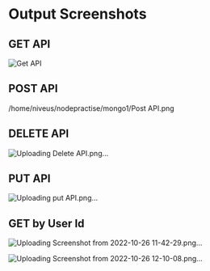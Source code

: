 <h1><b>Output Screenshots</b></h1>
<h2><b>GET API</b></h2>

![Get API](https://user-images.githubusercontent.com/113329537/197952074-3ca06464-8023-4258-96b1-3c0293e4a818.png)

<h2><b>POST API</b></h2>

/home/niveus/nodepractise/mongo1/Post API.png

<h2><b>DELETE API</b></h2>

![Uploading Delete API.png…]()


<h2><b>PUT API</b></h2>

![Uploading put API.png…]()


<h2><b>GET by User Id</b></h2>

![Uploading Screenshot from 2022-10-26 11-42-29.png…]()




![Uploading Screenshot from 2022-10-26 12-10-08.png…]()

